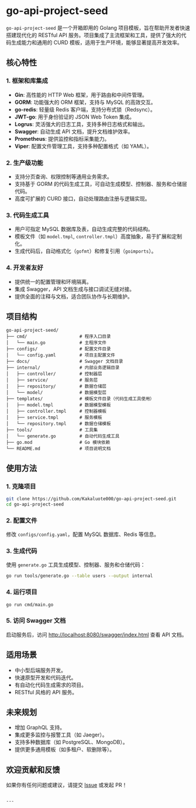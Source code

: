 # go-api-project-seed

`go-api-project-seed` 是一个开箱即用的 Golang 项目模板，旨在帮助开发者快速搭建现代化的 RESTful API 服务。项目集成了主流框架和工具，提供了强大的代码生成能力和通用的 CURD 模板，适用于生产环境，能够显著提高开发效率。

## 核心特性

### 1. 框架和库集成
- **Gin**: 高性能的 HTTP Web 框架，用于路由和中间件管理。
- **GORM**: 功能强大的 ORM 框架，支持与 MySQL 的高效交互。
- **go-redis**: 轻量级 Redis 客户端，支持分布式锁（Redsync）。
- **JWT-go**: 用于身份验证的 JSON Web Token 集成。
- **Logrus**: 灵活强大的日志工具，支持多种日志格式和输出。
- **Swagger**: 自动生成 API 文档，提升文档维护效率。
- **Prometheus**: 提供监控和指标采集能力。
- **Viper**: 配置文件管理工具，支持多种配置格式（如 YAML）。

### 2. 生产级功能
- 支持分页查询、权限控制等通用业务需求。
- 支持基于 GORM 的代码生成工具，可自动生成模型、控制器、服务和仓储层代码。
- 高度可扩展的 CURD 接口，自动处理路由注册与逻辑实现。

### 3. 代码生成工具
- 用户可指定 MySQL 数据库及表，自动生成完整的代码结构。
- 模板文件（如 `model.tmpl`, `controller.tmpl`）高度抽象，易于扩展和定制化。
- 生成代码后，自动格式化（`gofmt`）和修复引用（`goimports`）。

### 4. 开发者友好
- 提供统一的配置管理和环境隔离。
- 集成 Swagger，API 文档生成与接口调试无缝对接。
- 提供全面的注释与文档，适合团队协作与长期维护。

## 项目结构

```plaintext
go-api-project-seed/
├── cmd/                    # 程序入口目录
│   └── main.go             # 主程序文件
├── configs/                # 配置文件目录
│   └── config.yaml         # 项目主配置文件
├── docs/                   # Swagger 文档目录
├── internal/               # 内部业务逻辑目录
│   ├── controller/         # 控制器层
│   ├── service/            # 服务层
│   ├── repository/         # 数据仓储层
│   └── model/              # 数据模型层
├── templates/              # 模板文件目录（代码生成工具使用）
│   ├── model.tmpl          # 数据模型模板
│   ├── controller.tmpl     # 控制器模板
│   ├── service.tmpl        # 服务模板
│   └── repository.tmpl     # 数据仓储模板
├── tools/                  # 工具集
│   └── generate.go         # 自动代码生成工具
├── go.mod                  # Go 模块依赖
└── README.md               # 项目说明文档
```

## 使用方法

### 1. 克隆项目
```bash
git clone https://github.com/Kakaluote000/go-api-project-seed.git
cd go-api-project-seed
```

### 2. 配置文件
修改 `configs/config.yaml`，配置 MySQL 数据库、Redis 等信息。

### 3. 生成代码
使用 `generate.go` 工具生成模型、控制器、服务和仓储代码：
```bash
go run tools/generate.go --table users --output internal
```

### 4. 运行项目
```bash
go run cmd/main.go
```

### 5. 访问 Swagger 文档  
启动服务后，访问 [http://localhost:8080/swagger/index.html](http://localhost:8080/swagger/index.html) 查看 API 文档。

## 适用场景
- 中小型后端服务开发。
- 快速原型开发和代码迭代。
- 有自动化代码生成需求的项目。
- RESTful 风格的 API 服务。

## 未来规划
- 增加 GraphQL 支持。  
- 集成更多监控与报警工具（如 Jaeger）。  
- 支持多种数据库（如 PostgreSQL、MongoDB）。  
- 提供更多通用模板（如多租户、软删除等）。  

## 欢迎贡献和反馈  
如果你有任何问题或建议，请提交 [Issue](https://github.com/Kakaluote000/go-api-project-seed/issues) 或发起 PR！
```

---

